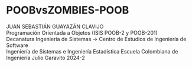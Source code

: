 # POOBvsZOMBIES-POOB
JUAN SEBASTIÁN GUAYAZÁN CLAVIJO  
Programación Orientada a Objetos (ISIS POOB-2 y POOB-201)     
Decanatura Ingeniería de Sistemas → Centro de Estudios de Ingeniería de Software    
Ingeniería de Sistemas e Ingeniería Estadística 
Escuela Colombiana de Ingeniería Julio Garavito 
2024-2
